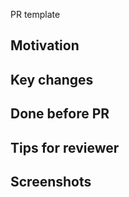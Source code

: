 PR template

## Motivation


## Key changes


## Done before PR


## Tips for reviewer


## Screenshots

